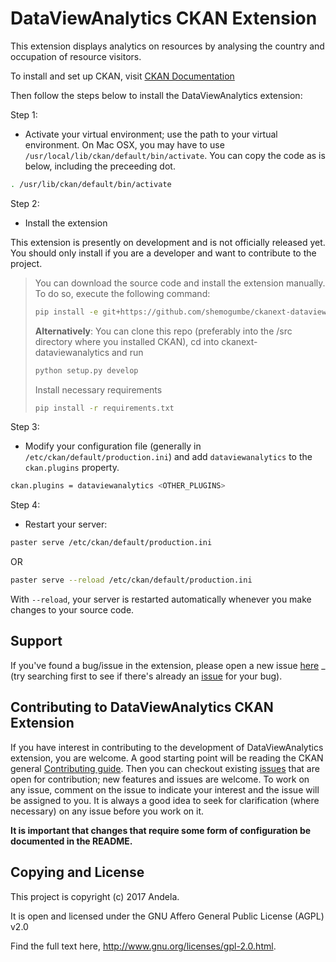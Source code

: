 DataViewAnalytics CKAN Extension
=========================

This extension displays analytics on resources by analysing the country and occupation of resource visitors.

To install and set up CKAN, visit [CKAN Documentation](http://docs.ckan.org/en/latest/maintaining/installing/index.html)

Then follow the steps below to install the DataViewAnalytics extension:

Step 1:

* Activate your virtual environment; use the path to your virtual environment. On Mac OSX, you may have to use `/usr/local/lib/ckan/default/bin/activate`. You can copy the code as is below, including the preceeding dot.

```bash
. /usr/lib/ckan/default/bin/activate
```

Step 2:

* Install the extension

This extension is presently on development and is not officially released yet. You should only install if you are a developer and want to contribute to the project.

>You can download the source code and install the extension manually. To do so, execute the following command:
> ```bash
>pip install -e git+https://github.com/shemogumbe/ckanext-dataviewanalytics.git#egg=ckanext-dataviewanalytics
> ```
> **Alternatively**: You can clone this repo (preferably into the /src directory where you installed CKAN), cd into ckanext-dataviewanalytics and run
>```bash
> python setup.py develop
> ```
> Install necessary requirements
>```bash
> pip install -r requirements.txt
> ```

Step 3:

* Modify your configuration file (generally in `/etc/ckan/default/production.ini`) and add `dataviewanalytics` to the `ckan.plugins` property.

```bash
ckan.plugins = dataviewanalytics <OTHER_PLUGINS>
```

Step 4:

* Restart your server:

```bash
paster serve /etc/ckan/default/production.ini
```

OR

```bash
paster serve --reload /etc/ckan/default/production.ini
```

With `--reload`, your server is restarted automatically whenever you make changes to your source code.



Support
-------

If you've found a bug/issue in the extension, please open a new issue [here](https://github.com/shemogumbe/ckanext-dataviewanalytics/issues/new) _ (try
searching first to see if there's already an [issue](https://github.com/shemogumbe/ckanext-dataviewanalytics/issues) for your bug).



Contributing to DataViewAnalytics CKAN Extension
---------------------------------------------

If you have interest in contributing to the development of DataViewAnalytics extension, you are welcome. A good starting point
will be reading the CKAN general [Contributing guide](http://docs.ckan.org/en/ckan-2.7.0/contributing/index.html). Then you can checkout 
existing [issues](https://github.com/shemogumbe/ckanext-dataviewanalytics/issues) that are open for contribution; new features and issues are welcome.
To work on any issue, comment on the issue to indicate your interest and the issue will be assigned to you. It is always a good idea to seek
for clarification (where necessary) on any issue before you work on it.

**It is important that changes that require some form of configuration be documented in the README.**

Copying and License
--------------------

This project is copyright (c) 2017 Andela.

It is open and licensed under the GNU Affero General Public License (AGPL) v2.0

Find the full text here, http://www.gnu.org/licenses/gpl-2.0.html.

